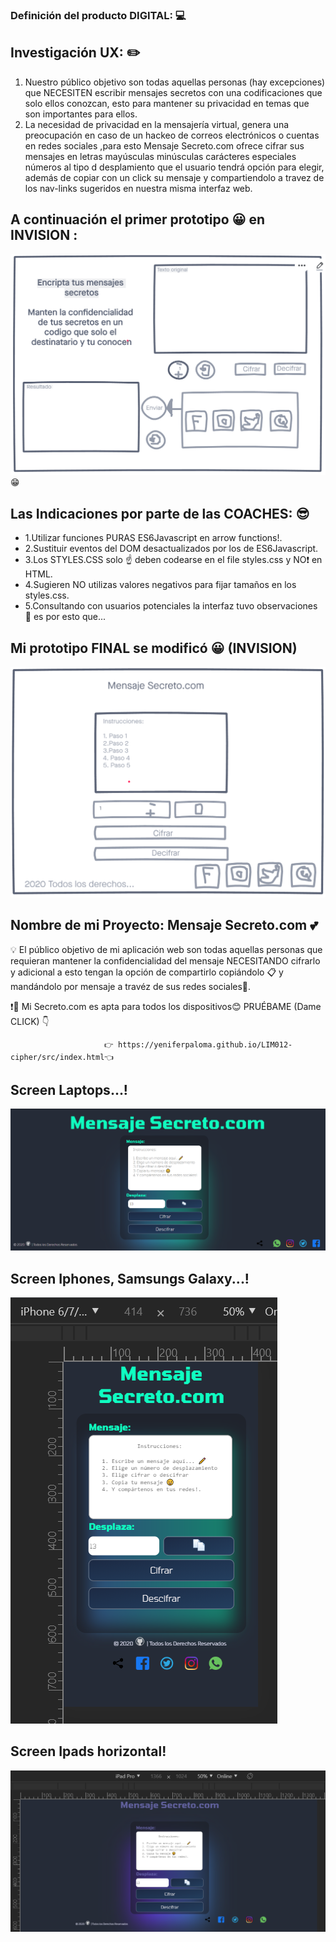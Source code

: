 ### Definición del producto DIGITAL: 💻

  ## Investigación UX: ✏️

  1. Nuestro público objetivo son todas aquellas personas (hay excepciones) que NECESITEN escribir mensajes secretos con una codificaciones que solo ellos 
     conozcan, esto para mantener su privacidad en temas que son importantes para ellos.
  2. La necesidad de privacidad en la mensajería virtual, genera una preocupación en caso de un hackeo de correos electrónicos o cuentas en redes sociales 
     ,para esto Mensaje Secreto.com ofrece cifrar sus mensajes en letras mayúsculas minúsculas carácteres especiales números al tipo d desplamiento que el 
     usuario tendrá opción para elegir, además de copiar con un click su mensaje y compartiendolo a travez de los nav-links sugeridos en nuestra misma 
     interfaz web.

  ## A continuación el primer prototipo 😀 en INVISION :

  ![](./src/assets/sketch_proyecto.png) &#128513;


  ## Las Indicaciones por parte de las COACHES: &#128526;

   * 1.Utilizar funciones PURAS ES6Javascript en arrow functions!.
   * 2.Sustituir eventos del DOM desactualizados por los de ES6Javascript.
   * 3.Los STYLES.CSS solo ☝ deben codearse en el file styles.css y NO❗ en HTML.
   * 4.Sugieren NO utilizas valores negativos para fijar tamaños en los styles.css.
   * 5.Consultando con usuarios potenciales la interfaz tuvo observaciones 💪 es por esto que...

  ## Mi prototipo FINAL se modificó 😀 (INVISION) 


  ![](./src/assets/PrototipoFinal.png)

   ## Nombre de mi Proyecto: Mensaje Secreto.com &#128149;

  &#128161; El público objetivo de mi aplicación web son todas aquellas personas que requieran mantener la confidencialidad del mensaje NECESITANDO cifrarlo
  y adicional a esto tengan la opción de compartirlo copiándolo 📋 y mandándolo por mensaje a travéz de sus redes sociales📲.

  ❗🚨 Mi Secreto.com es apta para todos los dispositivos😊 PRUÉBAME (Dame CLICK) 👇


                         👉 https://yeniferpaloma.github.io/LIM012-cipher/src/index.html👈

## Screen Laptops...!
  ![](./src/assets/interfazCOdigocesar.png)
## Screen Iphones, Samsungs Galaxy...!
   ![](./src/assets/responsive.png)
## Screen Ipads horizontal!
  ![](./src/assets/ipadResponsive.png)

